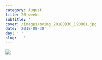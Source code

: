 ```yaml
---
category: August
title: 26 weeks
subTitle: ' '
cover: /images/mvimg_20180830_190901.jpg
date: '2018-08-30'
day: ' '
slug: ' '
---
```

![](/images/mvimg_20180830_190901.jpg)
